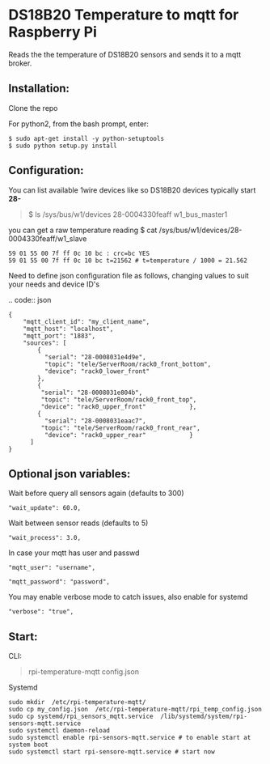 DS18B20 Temperature to mqtt for Raspberry Pi
=============================

Reads the the temperature of DS18B20 sensors and sends it to a mqtt broker.


Installation:
-------------------

Clone the repo

For python2, from the bash prompt, enter:
```
$ sudo apt-get install -y python-setuptools
$ sudo python setup.py install
```
Configuration:
-------------------

You can list available 1wire devices like so
DS18B20 devices typically start **28-**
> $ ls /sys/bus/w1/devices
> 28-0004330feaff  w1_bus_master1

you can get a raw temperature reading 
$ cat /sys/bus/w1/devices/28-0004330feaff/w1_slave
```
59 01 55 00 7f ff 0c 10 bc : crc=bc YES
59 01 55 00 7f ff 0c 10 bc t=21562 # t=temperature / 1000 = 21.562
```
Need to define json configuration file as follows, changing values to suit your 
needs and device ID's


.. code:: json

    {
        "mqtt_client_id": "my_client_name",
        "mqtt_host": "localhost",
        "mqtt_port": "1883",
        "sources": [
            {
              "serial": "28-0008031e4d9e",
              "topic": "tele/ServerRoom/rack0_front_bottom",
              "device": "rack0_lower_front"
            },
            {
             "serial": "28-0008031e804b",
             "topic": "tele/ServerRoom/rack0_front_top",
             "device": "rack0_upper_front"            },
            {
              "serial": "28-0008031eaac7",
             "topic": "tele/ServerRoom/rack0_front_rear",
              "device": "rack0_upper_rear"            }
          ]
    }


Optional json variables:
-------------------

Wait before query all sensors again (defaults to 300)
    
    "wait_update": 60.0,
    
Wait between sensor reads (defaults to 5)
    
    "wait_process": 3.0,
    
In case your mqtt has user and passwd
    
    "mqtt_user": "username",
    
    "mqtt_password": "password",

You may enable verbose mode to catch issues, also enable for systemd 

    "verbose": "true",


Start:
-------------------
CLI:
   > rpi-temperature-mqtt config.json

Systemd
   ```
   sudo mkdir  /etc/rpi-temperature-mqtt/
   sudo cp my_config.json  /etc/rpi-temperature-mqtt/rpi_temp_config.json
   sudo cp systemd/rpi_sensors_mqtt.service  /lib/systemd/system/rpi-sensors-mqtt.service
   sudo systemctl daemon-reload 
   sudo systemctl enable rpi-sensors-mqtt.service # to enable start at system boot
   sudo systemctl start rpi-sensore-mqtt.service # start now 
   ```
